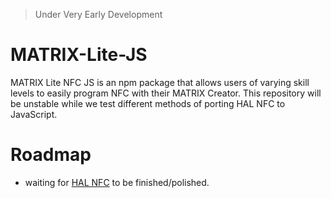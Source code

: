> Under Very Early Development

# MATRIX-Lite-JS

MATRIX Lite NFC JS is an npm package that allows users of varying skill levels to easily program NFC with their MATRIX Creator. This repository will be unstable while we test different methods of porting HAL NFC to JavaScript.

# Roadmap
- waiting for [HAL NFC](https://github.com/matrix-io/matrix-hal-nfc) to be finished/polished.